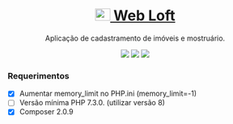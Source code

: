 <h1 align="center">
    <a href="/">
        <img src="https://static.thenounproject.com/png/60716-200.png" alt="Web Loft" width="30" height="24">
                    Web Loft
    </a>
</h1>
<p align="center"> Aplicação de cadastramento de imóveis e mostruário.</p>

<p align="center">
    <img src="https://img.shields.io/static/v1?label=PHP&message=8&color=7159c1&style=for-the-badge&logo=ghost"/>
    <img src="https://img.shields.io/static/v1?label=LARAVEL&message=8&color=e63946&style=for-the-badge&logo=ghost"/>
    <img src="https://img.shields.io/static/v1?label=BOOTSTRAP&message=5&color=6930c3&style=for-the-badge&logo=ghost"/>
</p>

### Requerimentos

- [x] Aumentar memory_limit no PHP.ini (memory_limit=-1)
- [ ] Versão mínima PHP 7.3.0. (utilizar versão 8)
- [x] Composer 2.0.9
